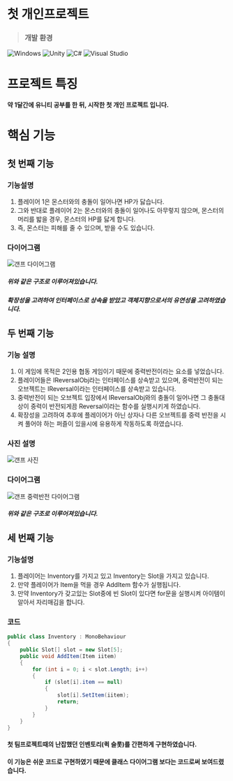 # 첫 개인프로젝트
> ### **개발 환경**

![Windows](https://img.shields.io/badge/Windows-0078D6?style=for-the-badge&logo=windows&logoColor=white)
![Unity](https://img.shields.io/badge/unity-%23000000.svg?style=for-the-badge&logo=unity&logoColor=white)
![C#](https://img.shields.io/badge/c%23-%23239120.svg?style=for-the-badge&logo=csharp&logoColor=white)
![Visual Studio](https://img.shields.io/badge/Visual%20Studio-5C2D91.svg?style=for-the-badge&logo=visual-studio&logoColor=white)
# 프로젝트 특징
#### 약 1달간에 유니티 공부를 한 뒤, 시작한 첫 개인 프로젝트 입니다.
# **핵심 기능**
## 첫 번째 기능
### 기능설명
1. 플레이어 1은 몬스터와의 충돌이 일어나면 HP가 닳습니다.
2. 그와 반대로 플레이어 2는 몬스터와의 충돌이 일어나도 아무렇지 않으며, 몬스터의 머리를 밟을 경우, 몬스터의 HP를 닳게 합니다.
3. 즉, 몬스터는 피해를 줄 수 있으며, 받을 수도 있습니다.

### 다이어그램
![갠프 다이어그램](https://github.com/kimkimsun/1st-TeamProject/assets/116052108/96ed0980-276d-4112-8f0e-55af3e67149f)
##### 위와 같은 구조로 이루어져있습니다.

##### 확장성을 고려하여 인터페이스로 상속을 받았고 객체지향으로서의 유연성을 고려하였습니다.

## 두 번째 기능
### 기능 설명
1. 이 게임에 목적은 2인용 협동 게임이기 때문에 중력반전이라는 요소를 넣었습니다.
2. 플레이어들은 IReversalObj라는 인터페이스를 상속받고 있으며, 중력반전이 되는 오브젝트는 IReversal이라는 인터페이스를 상속받고 있습니다.
3. 중력반전이 되는 오브젝트 입장에서 IReversalObj와의 충돌이 일어나면 그 충돌대상이 중력이 반전되게끔 Reversal이라는 함수를 실행시키게 하였습니다.
4. 확장성을 고려하여 추후에 플레이어가 아닌 상자나 다른 오브젝트를 중력 반전을 시켜 풀어야 하는 퍼즐이 있을시에 유용하게 작동하도록 하였습니다.

### 사진 설명
![갠프 사진](https://github.com/kimkimsun/1st-TeamProject/assets/116052108/2317f560-7450-4755-8daa-7f522d35d05b)

### 다이어그램
![갠프 중력반전 다이어그램](https://github.com/kimkimsun/1st-TeamProject/assets/116052108/4f24cf5f-8755-475a-8ce0-ee81e0ceb61e)
##### 위와 같은 구조로 이루어져있습니다.

## 세 번째 기능
### 기능설명
1. 플레이어는 Inventory를 가지고 있고 Inventory는 Slot을 가지고 있습니다.
2. 만약 플레이어가 Item을 먹을 경우 AddItem 함수가 실행됩니다.
3. 만약 Inventory가 갖고있는 Slot중에 빈 Slot이 있다면 for문을 실행시켜 아이템이 알아서 자리매김을 합니다.
### 코드
```C#
public class Inventory : MonoBehaviour
{
    public Slot[] slot = new Slot[5];
    public void AddItem(Item iitem)
    {
        for (int i = 0; i < slot.Length; i++)
        {
            if (slot[i].item == null) 
            {
                slot[i].SetItem(iitem);
                return;
            }
        }
    }
}
```
#### 첫 팀프로젝트때의 난잡했던 인벤토리(퀵 슬롯)를 간편하게 구현하였습니다.
#### 이 기능은 쉬운 코드로 구현하였기 때문에 클래스 다이어그램 보다는 코드로써 보여드렸습니다.
